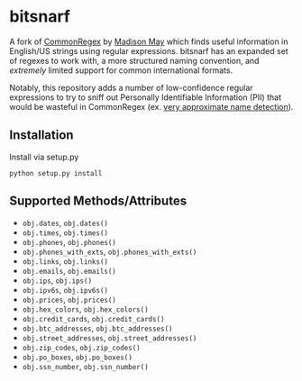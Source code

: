 bitsnarf
===========

A fork of [CommonRegex](https://github.com/madisonmay/CommonRegex) by [Madison May](https://github.com/madisonmay) which finds useful information in English/US strings using regular expressions. bitsnarf has an expanded set of regexes to work with, a more structured naming convention, and *extremely* limited support for common international formats.

Notably, this repository adds a number of low-confidence regular expressions to try to sniff out Personally Identifiable Information (PII) that would be wasteful in CommonRegex (ex. [very approximate name detection](https://stackoverflow.com/questions/7653942/find-names-with-regular-expression)).

Installation
-------
Install via setup.py

    python setup.py install

Supported Methods/Attributes
-----------------------------

  - `obj.dates`, `obj.dates()`
  - `obj.times`, `obj.times()`
  - `obj.phones`, `obj.phones()`
  - `obj.phones_with_exts`, `obj.phones_with_exts()`
  - `obj.links`, `obj.links()`
  - `obj.emails`, `obj.emails()`
  - `obj.ips`, `obj.ips()`
  - `obj.ipv6s`, `obj.ipv6s()`
  - `obj.prices`, `obj.prices()`
  - `obj.hex_colors`, `obj.hex_colors()`
  - `obj.credit_cards`, `obj.credit_cards()`
  - `obj.btc_addresses`, `obj.btc_addresses()`
  - `obj.street_addresses`, `obj.street_addresses()`
  - `obj.zip_codes`, `obj.zip_codes()`
  - `obj.po_boxes`, `obj.po_boxes()`
  - `obj.ssn_number`, `obj.ssn_number()`

